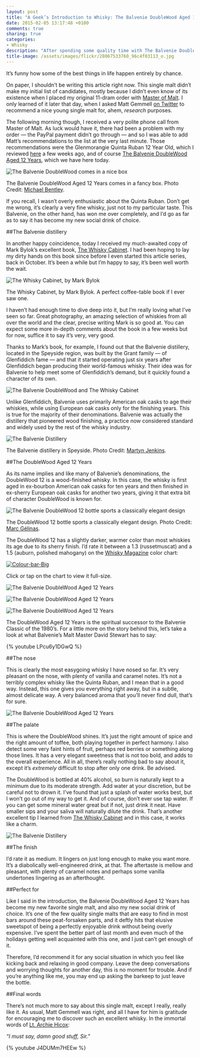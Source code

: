 ```yaml
---
layout: post
title: "A Geek’s Introduction to Whisky: The Balvenie DoubleWood Aged 12 Years"
date: 2015-02-05 13:17:48 +0100
comments: true
sharing: true
categories: 
- Whisky
description: "After spending some quality time with The Balvenie DoubleWood Aged 12 Years, I have found my new social drink of choice."
title-image: /assets/images/flickr/28067533760_96c4f03113_o.jpg
---
```


It’s funny how some of the best things in life happen entirely by chance. 

On paper, I shouldn’t be writing this article right now. This single malt didn’t make my initial list of candidates, mostly because I didn’t even know of its existence when I placed my original 11-dram order with [Master of Malt](https://www.masterofmalt.com). I only learned of it later that day, when I asked Matt Gemmell [on Twitter](https://twitter.com/mattgemmell/status/520225015762288641) to recommend a nice young single malt for, ahem, _research_ purposes.

The following morning though, I received a very polite phone call from Master of Malt. As luck would have it, there had been a problem with my order — the PayPal payment didn’t go through — and so I was able to add Matt’s recommendations to the list at the very last minute. Those recommendations were the Glenmorangie Quinta Ruban 12 Year Old, which I reviewed [here](http://www.analogsenses.com/2014/12/16/a-geeks-introduction-to-whisky-glenmorangie-12-year-old-the-quinta-ruban/) a few weeks ago, and of course [The Balvenie DoubleWood Aged 12 Years](https://us.thebalvenie.com/our-range/doublewood-aged-12-years), which we have here today.

<p class="extra-width"><img src="/assets/images/flickr/16265548859_2a4cafdc7a_o.jpg" title="The Balvenie DoubleWood comes in a nice box"></p>

<p class="photo-credit">The Balvenie DoubleWood Aged 12 Years comes in a fancy box. Photo Credit: <a href="https://www.flickr.com/photos/donhomer/8469890220">Michael Bentley</a>.</p>

If you recall, I wasn’t overly enthusiastic about the Quinta Ruban. Don’t get me wrong, it’s clearly a very fine whisky, just not to my particular taste. This Balvenie, on the other hand, has won me over completely, and I’d go as far as to say it has become my new social drink of choice.


##The Balvenie distillery

In another happy coincidence, today I received my much-awaited copy of Mark Bylok’s excellent book, [The Whisky Cabinet](http://www.amazon.com/gp/product/1770502378/ref=as_li_tl?ie=UTF8&camp=1789&creative=390957&creativeASIN=1770502378&linkCode=as2&tag=analogsens-20&linkId=QS3Z2GRJYKRSRCOZ). I had been hoping to lay my dirty hands on this book since before I even started this article series, back in October. It’s been a while but I’m happy to say, it’s been well worth the wait.

<p class="extra-width"><img src="/assets/images/flickr/16264296530_335c1db2ee_o.jpg" title="The Whisky Cabinet, by Mark Bylok"></p>

<p class="photo-credit">The Whisky Cabinet, by Mark Bylok. A perfect coffee-table book if I ever saw one.</p>

I haven’t had enough time to dive deep into it, but I’m really loving what I’ve seen so far. Great photography, an amazing selection of whiskies from all over the world and the clear, precise writing Mark is so good at. You can expect some more in-depth comments about the book in a few weeks but for now, suffice it to say it’s very, very good.

Thanks to Mark’s book, for example, I found out that the Balvenie distillery, located in the Speyside region, was built by the Grant family — of Glenfiddich fame — and that it started operating just six years after Glenfiddich began producing their world-famous whisky. Their idea was for Balvenie to help meet some of Glenfiddich’s demand, but it quickly found a character of its own.

<p class="extra-width"><img src="/assets/images/flickr/16265811517_c1a5f11376_o.jpg" title="The Balvenie DoubleWood and The Whisky Cabinet"></p>

Unlike Glenfiddich, Balvenie uses primarily American oak casks to age their whiskies, while using European oak casks only for the finishing years. This is true for the majority of their denominations. Balvenie was actually the distillery that pioneered wood finishing, a practice now considered standard and widely used by the rest of the whisky industry.

<p class="extra-width"><img src="/assets/images/flickr/16451045805_6c3109fb24_o.jpg" title="The Balvenie Distillery"></p>

<p class="photo-credit">The Balvenie distillery in Speyside. Photo Credit: <a href="https://www.flickr.com/photos/martynjenkins/8702952703/in/set-72157627524416452">Martyn Jenkins</a>.</p>


##The DoubleWood Aged 12 Years

As its name implies and like many of Balvenie’s denominations, the DoubleWood 12 is a wood-finished whisky. In this case, the whisky is first aged in ex-bourbon American oak casks for ten years and then finished in ex-sherry European oak casks for another two years, giving it that extra bit of character DoubleWood is known for.

<p class="extra-width"><img src="/assets/images/flickr/16451808915_b1f5f060c7_o.jpg" title="The Balvenie DoubleWood 12 bottle sports a classically elegant design"></p>

<p class="photo-credit">The DoubleWood 12 bottle sports a classically elegant design. Photo Credit: <a href="https://www.flickr.com/photos/marcgphoto/6642859185">Marc Gélinas</a>.</p>

The DoubleWood 12 has a slightly darker, warmer color than most whiskies its age due to its sherry finish. I’d rate it between a 1.3 (russetmuscat) and a 1.5 (auburn, polished mahogany) on the [Whisky Magazine](http://www.whiskymag.com/) color chart:

<p class="extra-width"><a href="https://www.flickr.com/photos/analogsenses/15541294995" title="Colour-bar-Big by Álvaro Serrano, on Flickr"><img src="/assets/images/flickr/15541294995_3fd02f3bb8_o.jpg" title="Colour-bar-Big"></a></p>

<p class="photo-credit">Click or tap on the chart to view it full-size.</p>

<p class="extra-width"><img src="/assets/images/flickr/16265463199_263b5dd718_o.jpg" title="The Balvenie DoubleWood Aged 12 Years"></p>

<p class="extra-width"><img src="/assets/images/flickr/16265810937_faca3dbcf8_o.jpg" title="The Balvenie DoubleWood Aged 12 Years"></p>

<p class="extra-width"><img src="/assets/images/flickr/16449966811_fe9eb6cf40_o.jpg" title="The Balvenie DoubleWood Aged 12 Years"></p>

The DoubleWood Aged 12 Years is the spiritual successor to the Balvenie Classic of the 1980’s. For a little more on the story behind this, let’s take a look at what Balvenie’s Malt Master David Stewart has to say:

{% youtube LPcu6y1DGwQ %}


##The nose

This is clearly the most easygoing whisky I have nosed so far. It’s very pleasant on the nose, with plenty of vanilla and caramel notes. It’s not a terribly complex whisky like the Quinta Ruban, and I mean that in a good way. Instead, this one gives you everything right away, but in a subtle, almost delicate way. A very balanced aroma that you’ll never find dull, that’s for sure.

<p class="extra-width"><img src="/assets/images/flickr/16265462569_e44a648103_o.jpg" title="The Balvenie DoubleWood Aged 12 Years"></p>


##The palate

This is where the DoubleWood shines. It’s just the right amount of spice and the right amount of toffee, both playing together in perfect harmony. I also detect some very faint hints of fruit, perhaps red berries or something along those lines. It has a very elegant sweetness that is not too bold, and adds to the overall experience. All in all, there’s really nothing bad to say about it, except it’s _extremely_ difficult to stop after only one drink. Be advised.

The DoubleWood is bottled at 40% alcohol, so burn is naturally kept to a minimum due to its moderate strength. Add water at your discretion, but be careful not to drown it. I’ve found that just a splash of water works best, but I won’t go out of my way to get it. And of course, don’t ever use tap water. If you can get some mineral water great but if not, just drink it neat. Have smaller sips and your saliva will naturally dilute the drink. That’s another excellent tip I learned from [The Whisky Cabinet](http://www.amazon.com/gp/product/1770502378/ref=as_li_tl?ie=UTF8&camp=1789&creative=390957&creativeASIN=1770502378&linkCode=as2&tag=analogsens-20&linkId=QS3Z2GRJYKRSRCOZ) and in this case, it works like a charm.

<p class="extra-width"><img src="/assets/images/flickr/16451719645_76ec71856f_o.jpg" title="The Balvenie Distillery"></p>


##The finish

I’d rate it as medium. It lingers on just long enough to make you want more. It’s a diabolically well-engineered drink, at that. The aftertaste is mellow and pleasant, with plenty of caramel notes and perhaps some vanilla undertones lingering as an afterthought.


##Perfect for

Like I said in the introduction, the Balvenie DoubleWood Aged 12 Years has become my new favorite single malt, and also my new social drink of choice. It’s one of the few quality single malts that are easy to find in most bars around these peat-forsaken parts, and it deftly hits that elusive sweetspot of being a perfectly enjoyable drink without being overly expensive. I’ve spent the better part of last month and even much of the holidays getting well acquainted with this one, and I just can’t get enough of it.

Therefore, I’d recommend it for any social situation in which you feel like kicking back and relaxing in good company. Leave the deep conversations and worrying thoughts for another day, this is no moment for trouble. And if you’re anything like me, you may end up asking the barkeep to just leave the bottle.

##Final words

There’s not much more to say about this single malt, except I really, really like it. As usual, Matt Gemmell was right, and all I have for him is gratitude for encouraging me to discover such an excellent whisky. In the immortal words of [Lt. Archie Hicox](https://www.youtube.com/watch?v=J4DUMm7HEEw): 

_“I must say, damn good stuff, Sir.”_

{% youtube J4DUMm7HEEw %}
